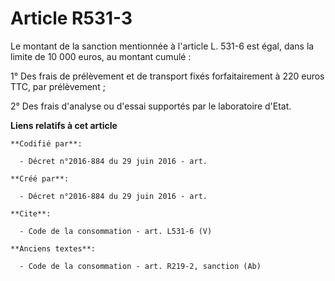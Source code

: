 # Article R531-3

Le montant de la sanction mentionnée à l'article L. 531-6 est égal, dans la limite de 10 000 euros, au montant cumulé : 

1° Des frais de prélèvement et de transport fixés forfaitairement à 220 euros TTC, par prélèvement ; 

2° Des frais d'analyse ou d'essai supportés par le laboratoire d'Etat.

**Liens relatifs à cet article**

	**Codifié par**:

	  - Décret n°2016-884 du 29 juin 2016 - art.

	**Créé par**:

	  - Décret n°2016-884 du 29 juin 2016 - art.

	**Cite**:

	  - Code de la consommation - art. L531-6 (V)

	**Anciens textes**:

	  - Code de la consommation - art. R219-2, sanction (Ab)
